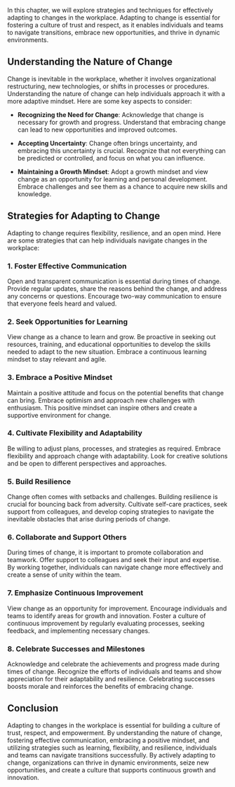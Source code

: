 
In this chapter, we will explore strategies and techniques for effectively adapting to changes in the workplace. Adapting to change is essential for fostering a culture of trust and respect, as it enables individuals and teams to navigate transitions, embrace new opportunities, and thrive in dynamic environments.

Understanding the Nature of Change
----------------------------------

Change is inevitable in the workplace, whether it involves organizational restructuring, new technologies, or shifts in processes or procedures. Understanding the nature of change can help individuals approach it with a more adaptive mindset. Here are some key aspects to consider:

* **Recognizing the Need for Change**: Acknowledge that change is necessary for growth and progress. Understand that embracing change can lead to new opportunities and improved outcomes.

* **Accepting Uncertainty**: Change often brings uncertainty, and embracing this uncertainty is crucial. Recognize that not everything can be predicted or controlled, and focus on what you can influence.

* **Maintaining a Growth Mindset**: Adopt a growth mindset and view change as an opportunity for learning and personal development. Embrace challenges and see them as a chance to acquire new skills and knowledge.

Strategies for Adapting to Change
---------------------------------

Adapting to change requires flexibility, resilience, and an open mind. Here are some strategies that can help individuals navigate changes in the workplace:

### 1. Foster Effective Communication

Open and transparent communication is essential during times of change. Provide regular updates, share the reasons behind the change, and address any concerns or questions. Encourage two-way communication to ensure that everyone feels heard and valued.

### 2. Seek Opportunities for Learning

View change as a chance to learn and grow. Be proactive in seeking out resources, training, and educational opportunities to develop the skills needed to adapt to the new situation. Embrace a continuous learning mindset to stay relevant and agile.

### 3. Embrace a Positive Mindset

Maintain a positive attitude and focus on the potential benefits that change can bring. Embrace optimism and approach new challenges with enthusiasm. This positive mindset can inspire others and create a supportive environment for change.

### 4. Cultivate Flexibility and Adaptability

Be willing to adjust plans, processes, and strategies as required. Embrace flexibility and approach change with adaptability. Look for creative solutions and be open to different perspectives and approaches.

### 5. Build Resilience

Change often comes with setbacks and challenges. Building resilience is crucial for bouncing back from adversity. Cultivate self-care practices, seek support from colleagues, and develop coping strategies to navigate the inevitable obstacles that arise during periods of change.

### 6. Collaborate and Support Others

During times of change, it is important to promote collaboration and teamwork. Offer support to colleagues and seek their input and expertise. By working together, individuals can navigate change more effectively and create a sense of unity within the team.

### 7. Emphasize Continuous Improvement

View change as an opportunity for improvement. Encourage individuals and teams to identify areas for growth and innovation. Foster a culture of continuous improvement by regularly evaluating processes, seeking feedback, and implementing necessary changes.

### 8. Celebrate Successes and Milestones

Acknowledge and celebrate the achievements and progress made during times of change. Recognize the efforts of individuals and teams and show appreciation for their adaptability and resilience. Celebrating successes boosts morale and reinforces the benefits of embracing change.

Conclusion
----------

Adapting to changes in the workplace is essential for building a culture of trust, respect, and empowerment. By understanding the nature of change, fostering effective communication, embracing a positive mindset, and utilizing strategies such as learning, flexibility, and resilience, individuals and teams can navigate transitions successfully. By actively adapting to change, organizations can thrive in dynamic environments, seize new opportunities, and create a culture that supports continuous growth and innovation.
